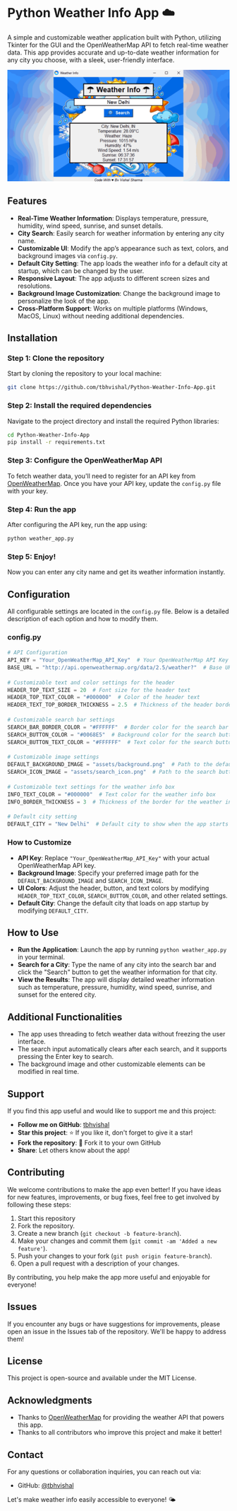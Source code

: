 
# Python Weather Info App ☁️

A simple and customizable weather application built with Python, utilizing Tkinter for the GUI and the OpenWeatherMap API to fetch real-time weather data. This app provides accurate and up-to-date weather information for any city you choose, with a sleek, user-friendly interface.

![App Screenshot](assets/screenshot.png)  

## Features

- **Real-Time Weather Information**: Displays temperature, pressure, humidity, wind speed, sunrise, and sunset details.
- **City Search**: Easily search for weather information by entering any city name.
- **Customizable UI**: Modify the app’s appearance such as text, colors, and background images via `config.py`.
- **Default City Setting**: The app loads the weather info for a default city at startup, which can be changed by the user.
- **Responsive Layout**: The app adjusts to different screen sizes and resolutions.
- **Background Image Customization**: Change the background image to personalize the look of the app.
- **Cross-Platform Support**: Works on multiple platforms (Windows, MacOS, Linux) without needing additional dependencies.

## Installation
 
### Step 1: Clone the repository

Start by cloning the repository to your local machine:

```bash
git clone https://github.com/tbhvishal/Python-Weather-Info-App.git
```

### Step 2: Install the required dependencies

Navigate to the project directory and install the required Python libraries:

```bash
cd Python-Weather-Info-App
pip install -r requirements.txt
```

### Step 3: Configure the OpenWeatherMap API

To fetch weather data, you'll need to register for an API key from [OpenWeatherMap](https://home.openweathermap.org/api_keys). Once you have your API key, update the `config.py` file with your key.

### Step 4: Run the app

After configuring the API key, run the app using:

```bash
python weather_app.py
```

### Step 5: Enjoy!

Now you can enter any city name and get its weather information instantly.

## Configuration

All configurable settings are located in the `config.py` file. Below is a detailed description of each option and how to modify them.

### config.py

```py
# API Configuration
API_KEY = "Your_OpenWeatherMap_API_Key"  # Your OpenWeatherMap API Key
BASE_URL = "http://api.openweathermap.org/data/2.5/weather?"  # Base URL for OpenWeather API

# Customizable text and color settings for the header
HEADER_TOP_TEXT_SIZE = 20  # Font size for the header text
HEADER_TOP_TEXT_COLOR = "#000000"  # Color of the header text
HEADER_TEXT_TOP_BORDER_THICKNESS = 2.5  # Thickness of the header border

# Customizable search bar settings
SEARCH_BAR_BORDER_COLOR = "#FFFFFF"  # Border color for the search bar
SEARCH_BUTTON_COLOR = "#0068E5"  # Background color for the search button
SEARCH_BUTTON_TEXT_COLOR = "#FFFFFF"  # Text color for the search button

# Customizable image settings
DEFAULT_BACKGROUND_IMAGE = "assets/background.png"  # Path to the default background image
SEARCH_ICON_IMAGE = "assets/search_icon.png"  # Path to the search button icon

# Customizable text settings for the weather info box
INFO_TEXT_COLOR = "#000000"  # Text color for the weather info box
INFO_BORDER_THICKNESS = 3  # Thickness of the border for the weather info box

# Default city setting
DEFAULT_CITY = "New Delhi"  # Default city to show when the app starts (can be changed by user)
```

### How to Customize

- **API Key**: Replace `"Your_OpenWeatherMap_API_Key"` with your actual OpenWeatherMap API key.
- **Background Image**: Specify your preferred image path for the `DEFAULT_BACKGROUND_IMAGE` and `SEARCH_ICON_IMAGE`.
- **UI Colors**: Adjust the header, button, and text colors by modifying `HEADER_TOP_TEXT_COLOR`, `SEARCH_BUTTON_COLOR`, and other related settings.
- **Default City**: Change the default city that loads on app startup by modifying `DEFAULT_CITY`.

## How to Use

- **Run the Application**: Launch the app by running `python weather_app.py` in your terminal.
- **Search for a City**: Type the name of any city into the search bar and click the "Search" button to get the weather information for that city.
- **View the Results**: The app will display detailed weather information such as temperature, pressure, humidity, wind speed, sunrise, and sunset for the entered city.

## Additional Functionalities

- The app uses threading to fetch weather data without freezing the user interface.
- The search input automatically clears after each search, and it supports pressing the Enter key to search.
- The background image and other customizable elements can be modified in real time.

## Support

If you find this app useful and would like to support me and this project:

- **Follow me on GitHub**: [tbhvishal](https://github.com/tbhvishal)
- **Star this project**: ⭐ If you like it, don't forget to give it a star!
- **Fork the repository**: 🍴 Fork it to your own GitHub
- **Share**: Let others know about the app!

## Contributing

We welcome contributions to make the app even better! If you have ideas for new features, improvements, or bug fixes, feel free to get involved by following these steps:
1. Start this repository
2. Fork the repository.
3. Create a new branch (`git checkout -b feature-branch`).
4. Make your changes and commit them (`git commit -am 'Added a new feature'`).
5. Push your changes to your fork (`git push origin feature-branch`).
6. Open a pull request with a description of your changes.

By contributing, you help make the app more useful and enjoyable for everyone!

## Issues

If you encounter any bugs or have suggestions for improvements, please open an issue in the Issues tab of the repository. We'll be happy to address them!

## License

This project is open-source and available under the MIT License.

## Acknowledgments

- Thanks to [OpenWeatherMap](https://home.openweathermap.org/api_keys) for providing the weather API that powers this app.
- Thanks to all contributors who improve this project and make it better!

## Contact

For any questions or collaboration inquiries, you can reach out via:

- GitHub: [@tbhvishal](https://github.com/tbhvishal)

Let's make weather info easily accessible to everyone! 🌤️
